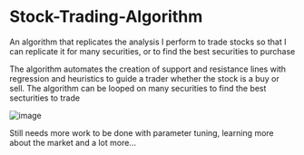 # Stock-Trading-Algorithm
An algorithm that replicates the analysis I perform to trade stocks so that I can replicate it for many securities, or to find the best securities to purchase

The algorithm automates the creation of support and resistance lines with regression and heuristics to guide a trader whether the stock is a buy or sell.
The algorithm can be looped on many securities to find the best secturities to trade

![image](https://user-images.githubusercontent.com/77307956/194122372-69149fac-57d7-42d6-910f-9d59d36f9901.png)

Still needs more work to be done with parameter tuning, learning more about the market and a lot more...
